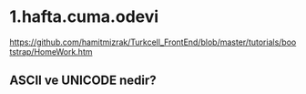 # 1.hafta.cuma.odevi
https://github.com/hamitmizrak/Turkcell_FrontEnd/blob/master/tutorials/bootstrap/HomeWork.htm

## ASCII ve UNICODE nedir?
